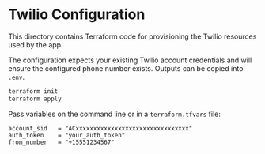 # Twilio Configuration

This directory contains Terraform code for provisioning the Twilio resources used by the app.

The configuration expects your existing Twilio account credentials and will
ensure the configured phone number exists. Outputs can be copied into `.env`.

```bash
terraform init
terraform apply
```

Pass variables on the command line or in a `terraform.tfvars` file:

```hcl
account_sid   = "ACxxxxxxxxxxxxxxxxxxxxxxxxxxxxxxxx"
auth_token    = "your_auth_token"
from_number   = "+15551234567"
```
